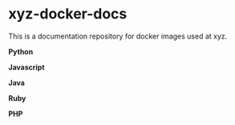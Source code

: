 # xyz-docker-docs


This is a documentation repository for docker images used at xyz.

**Python**


**Javascript**


**Java**


**Ruby**


**PHP**










